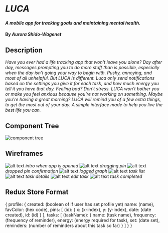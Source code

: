 # _LUCA_

#### _A mobile app for tracking goals and maintaining mental health._

#### By _**Aurora Shido-Wagenet**_

## Description

_Have you ever had a life tracking app that won't leave you alone? Day after day, messages prompting you to do more stuff than is possible, especially when the day isn't going your way to begin with. Pushy, annoying, and most of all unhelpful. But LUCA is different. Luca only send notifications based on the settings you give it for each task, and how much energy you tell it you have that day. Feeling bad? Don't stress. LUCA won't bother you or make you feel anxious because you're not working on something. Maybe you're having a great morning? LUCA will remind you of a few extra things, to get the most out of your day. A simple interface made to help you live the best life you can._

## Component Tree

![component tree](assets/component_tree.png)

## Wireframes

![alt text](assets/wireframes/intro.png)
_intro when app is opened_
![alt text](assets/wireframes/graph-hover.png)
_dragging pin_
![alt text](assets/wireframes/graph-dropped.png)
_dropped pin confirmation_
![alt text](assets/wireframes/graph-view.png)
_logged graph_
![alt text](assets/wireframes/task-list.png)
_task list_
![alt text](assets/wireframes/tasks-detail.png)
_task details_
![alt text](assets/wireframes/tasks-edit.png)
_edit task_
![alt text](assets/wireframes/tasks-completed.png)
_task completed_

## Redux Store Format

{
  profile: {
    created: (boolean of if user has set profile yet)
    name: (name),
    favColor: (hex code),
    pins: [
      (id): {
        x: (x-index),
        y: (y-index),
        date: (date created),
        id: (id)
      }
    ],
    tasks: [
      (taskName): {
        name: (task name),
        frequency: (frequency of reminder),
        energy: (energy required for task),
        set: (date set),
        reminders: (number of reminders about this task so far)
      }
    ]
  }
}

<!-- ### Unforseen Issues
_Webpack configuring took longer than expected; getting everything working perfectly in that might be a longer process than coding any individual feature_
_PropTypes aren't working; the props themselves are but I'm not sure why the PropTypes woudln't be._
_Styling between components can be tricky. Sometimes I needed to set the width in the parent component instead._

## Setup/Installation Requirements

* _Use your command terminal (gitbash if you're using a windows machine) to clone the latest commit from Github, using the url provided_
* _Open with a text editor such as Atom to view the code_
* _In your terminal run the command "npm install"_
* _Then, run the command "npm run start" to view_

## Known Bugs

_Kegs can be drained past 0_

## Support and contact details

_If you encounter any bugs or issues not documented during your experience, please feel free to contact me at my email: fullmetalwoman@gmail.com_

## Technologies used

_This application was created using React with JSX_

### License

Copyright (c) 2019 **_ Aurora Shido-Wagenet_**

Permission is hereby granted, free of charge, to any person obtaining a copy
of this software and associated documentation files (the "Software"), to deal
in the Software without restriction, including without limitation the rights
to use, copy, modify, merge, publish, distribute, sublicense, and/or sell
copies of the Software, and to permit persons to whom the Software is
furnished to do so, subject to the following conditions:

The above copyright notice and this permission notice shall be included in all
copies or substantial portions of the Software.

THE SOFTWARE IS PROVIDED "AS IS", WITHOUT WARRANTY OF ANY KIND, EXPRESS OR
IMPLIED, INCLUDING BUT NOT LIMITED TO THE WARRANTIES OF MERCHANTABILITY,
FITNESS FOR A PARTICULAR PURPOSE AND NONINFRINGEMENT. IN NO EVENT SHALL THE
AUTHORS OR COPYRIGHT HOLDERS BE LIABLE FOR ANY CLAIM, DAMAGES OR OTHER
LIABILITY, WHETHER IN AN ACTION OF CONTRACT, TORT OR OTHERWISE, ARISING FROM,
OUT OF OR IN CONNECTION WITH THE SOFTWARE OR THE USE OR OTHER DEALINGS IN THE
SOFTWARE. -->
